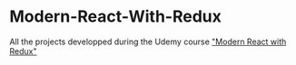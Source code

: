 # Modern-React-With-Redux
All the projects developped during the Udemy course ["Modern React with Redux"](https://www.udemy.com/react-redux/)
